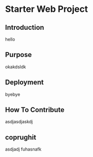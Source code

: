 # Starter Web Project

## Introduction
hello
## Purpose
okakdsldk
## Deployment
byebye
## How To Contribute
asdjasdjaskdj
## coprughit
asdjadj fuhasnafk